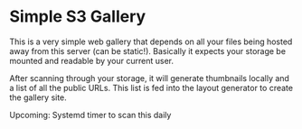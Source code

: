 # Simple S3 Gallery

This is a very simple web gallery that depends on all your files being hosted away from this server (can be static!). Basically it expects your storage be mounted and readable by your current user.

After scanning through your storage, it will generate thumbnails locally and a list of all the public URLs. This list is fed into the layout generator to create the gallery site.

Upcoming: Systemd timer to scan this daily
